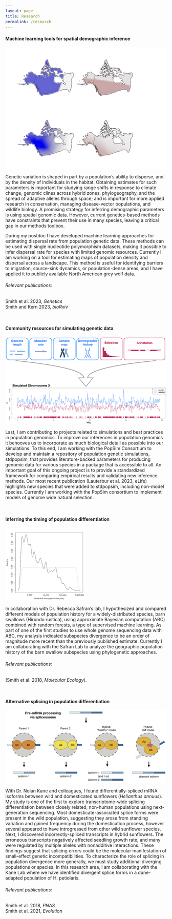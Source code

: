 ```yaml
---
layout: page
title: Research
permalink: /research
---
```





#### Machine learning tools for spatial demographic inference

![wolves](assets/img/northamerica.jpg)

Genetic variation is shaped in part by a population’s ability to disperse, and by the density of individuals in the habitat.
Obtaining estimates for such parameters is important for studying range shifts in response to climate change, genomic clines across hybrid zones, phylogeography, and the spread of adaptive alleles through space; and is important for more applied research in conservation, managing disease-vector populations, and wildlife biology.
A promising strategy for inferring demographic parameters is using spatial genomic data. However, current genetics-based methods have constraints that prevent their use in many species, leaving a critical gap in our methods toolbox.

During my postdoc I have developed machine learning approaches for estimating dispersal rate from population genetic data.
These methods can be used with single nucleotide polymorphism datasets, making it possible to infer dispersal rate for species with limited genomic resources.
Currently I am working on a tool for estimating maps of population density and dispersal across a landscape.
This method is useful for identifying barriers to migration, source-sink dynamics, or population-dense areas, and I have applied it to publicly available North American grey wolf data.

###### Relevant publications:
Smith et al. 2023, *Genetics*\
Smith and Kern 2023, *bioRxiv*

&nbsp;
&nbsp;
&nbsp;
&nbsp;








#### Community resources for simulating genetic data

![stdpopsim](assets/img/stdpopsim.jpg)

Last, I am contributing to projects related to simulations and best practices in population genomics. To improve our inferences in population genomics it behooves us to incorporate as much biological detail as possible into our simulations. To this end, I am working with the PopSim Consortium to develop and maintain a repository of population genetic simulations, stdpopsim, that provides literature-backed parameters for producing genomic data for various species in a package that is accessible to all. An important goal of this ongoing project is to provide a standardized framework for comparing empirical results and validating new inference methods. Our most recent publication (Lauterbur et al. 2023, eLife) highlights new species that were added to stdpopsim, including non-model species. Currently I am working with the PopSim consortium to implement models of genome wide natural selection.

&nbsp;
&nbsp;
&nbsp;
&nbsp;






#### Inferring the timing of population differentiation

![barnswallow](assets/img/barnswallow.jpg)

In collaboration with Dr. Rebecca Safran’s lab, I hypothesized and compared different models of population history for a widely-distributed species, barn swallows (Hirundo rustica), using approximate Bayesian computation (ABC) combined with random forests, a type of supervised machine learning. As part of one of the first studies to use whole genome sequencing data with ABC, my analysis indicated subspecies divergence to be an order of magnitude more recent than the previously published estimate. Currently I am collaborating with the Safran Lab to analyze the geographic population history of the barn swallow subspecies using phylogenetic approaches.

###### Relevant publications:
(Smith et al. 2018, *Molecular Ecology*).

&nbsp;
&nbsp;
&nbsp;
&nbsp;








#### Alternative splicing in population differentiation

![splicing](assets/img/splicing.jpg)

With Dr. Nolan Kane and colleagues, I found differentially-spliced mRNA isoforms between wild and domesticated sunflowers (*Helianthus annuus*). My study is one of the first to explore transcriptome-wide splicing differentiation between closely related, non-human populations using next-generation sequencing. Most domesticate-associated splice forms were present in the wild population, suggesting they arose from standing variation and gained frequency during the domestication process, however several appeared to have introgressed from other wild sunflower species. Next, I discovered incorrectly-spliced transcripts in hybrid sunflowers. The erroneous transcripts negatively affected seedling growth rate, and many were regulated by multiple alleles with nonadditive interactions. These findings suggest that splicing errors could be the molecular manifestation of small-effect genetic incompatibilities. To characterize the role of splicing in population divergence more generally, we must study additional diverging populations or species. In this research area, I am collaborating with the Kane Lab where we have identified divergent splice forms in a dune-adapted population of H. petiolaris.

###### Relevant publications:
Smith et al. 2018, *PNAS*\
Smith et al. 2021, *Evolution*




